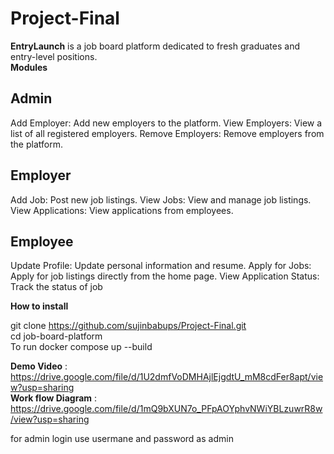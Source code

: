 # Project-Final
**EntryLaunch** is  a job board platform dedicated to fresh graduates and entry-level positions.   
**Modules**  
## **Admin**  
Add Employer: Add new employers to the platform.
View Employers: View a list of all registered employers.
Remove Employers: Remove employers from the platform.  
## **Employer**  
Add Job: Post new job listings.
View Jobs: View and manage job listings.
View Applications: View applications from employees.  
## **Employee**  
Update Profile: Update personal information and resume.
Apply for Jobs: Apply for job listings directly from the home page.
View Application Status: Track the status of job   

**How to install**  

git clone https://github.com/sujinbabups/Project-Final.git  
cd job-board-platform  
To run  docker compose up --build  

**Demo Video** : https://drive.google.com/file/d/1U2dmfVoDMHAjlEjgdtU_mM8cdFer8apt/view?usp=sharing  
**Work flow Diagram** : https://drive.google.com/file/d/1mQ9bXUN7o_PFpAOYphvNWiYBLzuwrR8w/view?usp=sharing  

for admin login use usermane and password as admin






